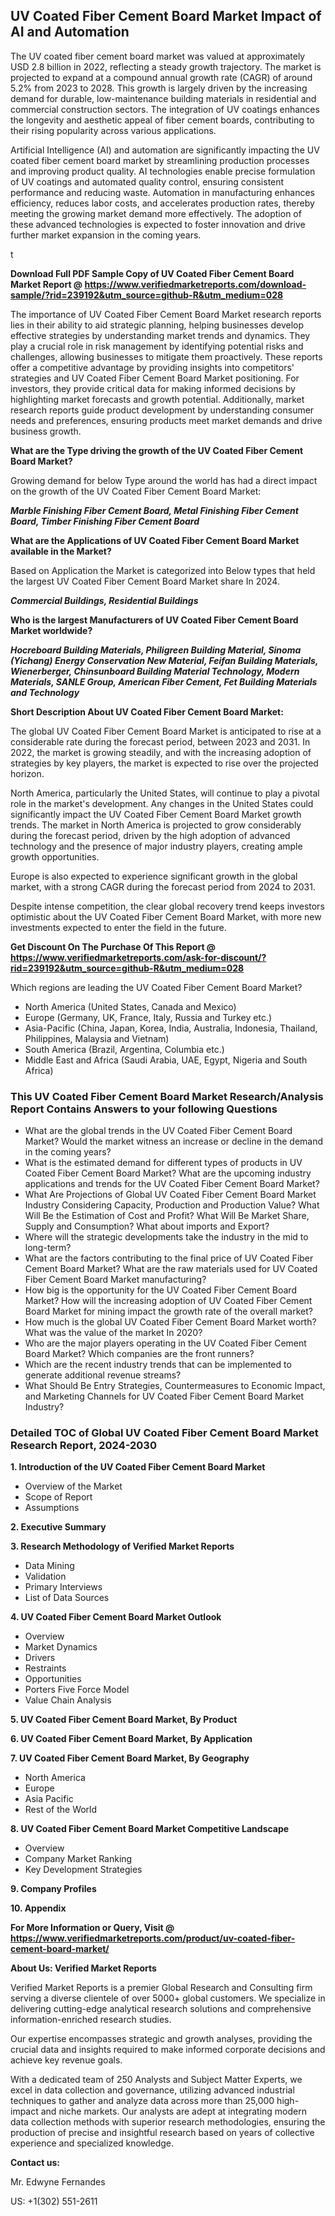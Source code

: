 <h2>UV Coated Fiber Cement Board Market Impact of AI and Automation</h2><p>The UV coated fiber cement board market was valued at approximately USD 2.8 billion in 2022, reflecting a steady growth trajectory. The market is projected to expand at a compound annual growth rate (CAGR) of around 5.2% from 2023 to 2028. This growth is largely driven by the increasing demand for durable, low-maintenance building materials in residential and commercial construction sectors. The integration of UV coatings enhances the longevity and aesthetic appeal of fiber cement boards, contributing to their rising popularity across various applications.</p><p>Artificial Intelligence (AI) and automation are significantly impacting the UV coated fiber cement board market by streamlining production processes and improving product quality. AI technologies enable precise formulation of UV coatings and automated quality control, ensuring consistent performance and reducing waste. Automation in manufacturing enhances efficiency, reduces labor costs, and accelerates production rates, thereby meeting the growing market demand more effectively. The adoption of these advanced technologies is expected to foster innovation and drive further market expansion in the coming years.</p>t</p><p id="" class=""><strong>Download Full PDF Sample Copy of UV Coated Fiber Cement Board Market Report @ <a href="https://www.verifiedmarketreports.com/download-sample/?rid=239192&utm_source=github-R&utm_medium=028" target="_blank">https://www.verifiedmarketreports.com/download-sample/?rid=239192&utm_source=github-R&utm_medium=028</a></strong></p><p>The importance of&nbsp;UV Coated Fiber Cement Board Market research reports lies in their ability to aid strategic planning, helping businesses develop effective strategies by understanding market trends and dynamics. They play a crucial role in risk management by identifying potential risks and challenges, allowing businesses to mitigate them proactively. These reports offer a competitive advantage by providing insights into competitors' strategies and UV Coated Fiber Cement Board Market positioning. For investors, they provide critical data for making informed decisions by highlighting market forecasts and growth potential. Additionally, market research reports guide product development by understanding consumer needs and preferences, ensuring products meet market demands and drive business growth.</p><p><strong>What are the&nbsp;Type driving the growth of the UV Coated Fiber Cement Board Market?</strong></p><p id="" class="">Growing demand for below Type around the world has had a direct impact on the growth of the UV Coated Fiber Cement Board Market:</p><em><strong>Marble Finishing Fiber Cement Board, Metal Finishing Fiber Cement Board, Timber Finishing Fiber Cement Board</strong></em></p><strong>What are the&nbsp;Applications&nbsp;of UV Coated Fiber Cement Board Market available in the Market?</strong></p><p id="" class="">Based on Application the Market is categorized into Below types that held the largest UV Coated Fiber Cement Board Market share In 2024.</p><em><strong>Commercial Buildings, Residential Buildings</strong></em></p><strong>Who is the largest Manufacturers of UV Coated Fiber Cement Board Market worldwide?</strong></p><p><em><strong>Hocreboard Building Materials, Philigreen Building Material, Sinoma (Yichang) Energy Conservation New Material, Feifan Building Materials, Wienerberger, Chinsunboard Building Material Technology, Modern Materials, SANLE Group, American Fiber Cement, Fet Building Materials and Technology</strong></em></p><p id="" class=""><strong>Short Description About UV Coated Fiber Cement Board Market:</strong></p><p>The global UV Coated Fiber Cement Board Market is anticipated to rise at a considerable rate during the forecast period, between 2023 and 2031. In 2022, the market is growing steadily, and with the increasing adoption of strategies by key players, the market is expected to rise over the projected horizon.</p><p>North America, particularly the United States, will continue to play a pivotal role in the market's development. Any changes in the United States could significantly impact the UV Coated Fiber Cement Board Market growth trends. The market in North America is projected to grow considerably during the forecast period, driven by the high adoption of advanced technology and the presence of major industry players, creating ample growth opportunities.</p><p>Europe is also expected to experience significant growth in the global market, with a strong CAGR during the forecast period from 2024 to 2031.</p><p>Despite intense competition, the clear global recovery trend keeps investors optimistic about the UV Coated Fiber Cement Board Market, with more new investments expected to enter the field in the future.</p><p id="" class=""><strong>Get Discount On The Purchase Of This Report @ <a href="https://www.verifiedmarketreports.com/ask-for-discount/?rid=239192&utm_source=github-R&utm_medium=028" target="_blank">https://www.verifiedmarketreports.com/ask-for-discount/?rid=239192&utm_source=github-R&utm_medium=028</a></strong></p>Which regions are leading the UV Coated Fiber Cement Board Market?</p><ul><li>North America (United States, Canada and Mexico)</li><li>Europe (Germany, UK, France, Italy, Russia and Turkey etc.)</li><li>Asia-Pacific (China, Japan, Korea, India, Australia, Indonesia, Thailand, Philippines, Malaysia and Vietnam)</li><li>South America (Brazil, Argentina, Columbia etc.)</li><li>Middle East and Africa (Saudi Arabia, UAE, Egypt, Nigeria and South Africa)</li></ul><h3 id="" class="">This UV Coated Fiber Cement Board Market Research/Analysis Report Contains Answers to your following Questions</h3><ul><li>What are the global trends in the UV Coated Fiber Cement Board Market? Would the market witness an increase or decline in the demand in the coming years?</li><li>What is the estimated demand for different types of products in UV Coated Fiber Cement Board Market? What are the upcoming industry applications and trends for the UV Coated Fiber Cement Board Market?</li><li>What Are Projections of Global UV Coated Fiber Cement Board Market Industry Considering Capacity, Production and Production Value? What Will Be the Estimation of Cost and Profit? What Will Be Market Share, Supply and Consumption? What about imports and Export?</li><li>Where will the strategic developments take the industry in the mid to long-term?</li><li>What are the factors contributing to the final price of UV Coated Fiber Cement Board Market? What are the raw materials used for UV Coated Fiber Cement Board Market manufacturing?</li><li>How big is the opportunity for the UV Coated Fiber Cement Board Market? How will the increasing adoption of UV Coated Fiber Cement Board Market for mining impact the growth rate of the overall market?</li><li>How much is the global UV Coated Fiber Cement Board Market worth? What was the value of the market In 2020?</li><li>Who are the major players operating in the UV Coated Fiber Cement Board Market? Which companies are the front runners?</li><li>Which are the recent industry trends that can be implemented to generate additional revenue streams?</li><li>What Should Be Entry Strategies, Countermeasures to Economic Impact, and Marketing Channels for UV Coated Fiber Cement Board Market Industry?</li></ul><h3 id="" class="">Detailed TOC of Global UV Coated Fiber Cement Board Market Research Report, 2024-2030</h3><p id="" class=""><strong>1. Introduction of the UV Coated Fiber Cement Board Market</strong></p><ul><li>Overview of the Market</li><li>Scope of Report</li><li>Assumptions</li></ul><p id="" class=""><strong>2. Executive Summary</strong></p><p id="" class=""><strong>3. Research Methodology of Verified Market Reports</strong></p><ul><li>Data Mining</li><li>Validation</li><li>Primary Interviews</li><li>List of Data Sources</li></ul><p id="" class=""><strong>4. UV Coated Fiber Cement Board Market Outlook</strong></p><ul><li>Overview</li><li>Market Dynamics</li><li>Drivers</li><li>Restraints</li><li>Opportunities</li><li>Porters Five Force Model</li><li>Value Chain Analysis</li></ul><p id="" class=""><strong>5. UV Coated Fiber Cement Board Market, By Product</strong></p><p id="" class=""><strong>6. UV Coated Fiber Cement Board Market, By Application</strong></p><p id="" class=""><strong>7. UV Coated Fiber Cement Board Market, By Geography</strong></p><ul><li>North America</li><li>Europe</li><li>Asia Pacific</li><li>Rest of the World</li></ul><p id="" class=""><strong>8. UV Coated Fiber Cement Board Market Competitive Landscape</strong></p><ul><li>Overview</li><li>Company Market Ranking</li><li>Key Development Strategies</li></ul><p id="" class=""><strong>9. Company Profiles</strong></p><p id="" class=""><strong>10. Appendix</strong></p><p id="" class=""><strong>For More Information or Query, Visit @ <a href="https://www.verifiedmarketreports.com/product/uv-coated-fiber-cement-board-market/" target="_blank">https://www.verifiedmarketreports.com/product/uv-coated-fiber-cement-board-market/</a></strong></p><p id="" class=""><strong>About Us: Verified Market Reports</strong></p><p id="" class="">Verified Market Reports is a premier Global Research and Consulting firm serving a diverse clientele of over 5000+ global customers. We specialize in delivering cutting-edge analytical research solutions and comprehensive information-enriched research studies.</p><p id="" class="">Our expertise encompasses strategic and growth analyses, providing the crucial data and insights required to make informed corporate decisions and achieve key revenue goals.</p><p id="" class="">With a dedicated team of 250 Analysts and Subject Matter Experts, we excel in data collection and governance, utilizing advanced industrial techniques to gather and analyze data across more than 25,000 high-impact and niche markets. Our analysts are adept at integrating modern data collection methods with superior research methodologies, ensuring the production of precise and insightful research based on years of collective experience and specialized knowledge.</p><p id="" class=""><strong>Contact us:</strong></p><p id="" class="">Mr. Edwyne Fernandes</p><p id="" class="">US: +1(302) 551-2611</p>